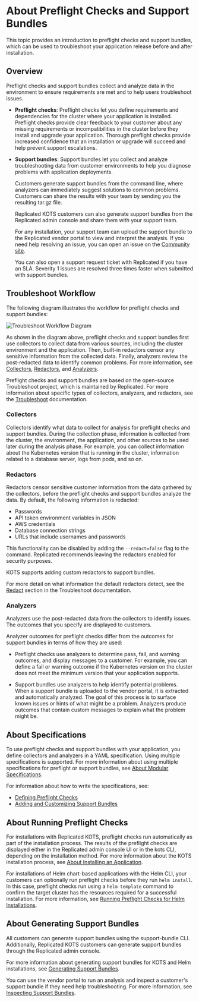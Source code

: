 # About Preflight Checks and Support Bundles

This topic provides an introduction to preflight checks and support
bundles, which can be used to troubleshoot your application release before and after installation.

## Overview

Preflight checks and support bundles collect and analyze data in the environment to ensure requirements are met and to help users troubleshoot issues.

* **Preflight checks**: Preflight checks let you define requirements and dependencies for the cluster where your application is installed. Preflight checks provide clear
feedback to your customer about any missing requirements or incompatibilities in
the cluster before they install and upgrade your application. Thorough preflight checks provide increased confidence that an installation or upgrade will succeed and help prevent support escalations.

* **Support bundles**: Support bundles let you collect and analyze troubleshooting data
from customer environments to help you diagnose problems with application
deployments.

  Customers generate support bundles from the command line, where analyzers can immediately suggest solutions to common problems. Customers can share the results with your team by sending you the resulting tar.gz file.
  
  Replicated KOTS customers can also generate support bundles from the Replicated admin console and share them with your support team.

  For any installation, your support team can upload the support bundle to the Replicated vendor portal to view and interpret the analysis. If you need help resolving an issue, you can open an issue on the [Community site](https://community.replicated.com/). 
  
  You can also open a support request ticket with Replicated if you have an SLA. Severity 1 issues are resolved three times faster when submitted with support bundles.

## Troubleshoot Workflow

The following diagram illustrates the workflow for preflight checks and support bundles:

![Troubleshoot Workflow Diagram](/images/troubleshoot-workflow-diagram.png)

As shown in the diagram above, preflight checks and support bundles first use collectors to collect data from various sources, including the cluster environment and the application. Then, built-in redactors censor any sensitive information from the collected data. Finally, analyzers review the post-redacted data to identify common problems. For more information, see [Collectors](#collectors), [Redactors](#redactors), and [Analyzers](#analyzers).

Preflight checks and support bundles are based on the open-source Troubleshoot project, which is maintained by Replicated. For more information about specific types of collectors, analyzers, and redactors, see the [Troubleshoot](https://troubleshoot.sh/) documentation.

### Collectors
Collectors identify what data to collect for analysis for preflight checks and support bundles. During the collection phase, information is collected from the cluster, the environment, the application, and other sources to be used later during the analysis phase. For example, you can collect information about the Kubernetes version that is running in the cluster, information related to a database server, logs from pods, and so on.

### Redactors
Redactors censor sensitive customer information from the data gathered by the collectors, before the preflight checks and support bundles analyze the data. By default, the following information is redacted:

- Passwords
- API token environment variables in JSON
- AWS credentials
- Database connection strings
- URLs that include usernames and passwords

This functionality can be disabled by adding the `--redact=false` flag to the command. Replicated recommends leaving the redactors enabled for security purposes. 

KOTS supports adding custom redactors to support bundles.

For more detail on what information the default redactors detect, see the [Redact](https://troubleshoot.sh/docs/redact/) section in the Troubleshoot documentation.

### Analyzers
Analyzers use the post-redacted data from the collectors to identify issues. The outcomes that you specify are displayed to customers.

Analyzer outcomes for preflight checks differ from the outcomes for support bundles in terms of how they are used:

- Preflight checks use analyzers to determine pass, fail, and warning outcomes, and display messages to a customer. For example, you can define a fail or warning outcome if the Kubernetes version on the cluster does not meet the minimum version that your application supports.

- Support bundles use analyzers to help identify potential problems. When a support bundle is uploaded to the vendor portal, it is extracted and automatically analyzed. The goal of this process is to surface known issues or hints of what might be a problem. Analyzers produce outcomes that contain custom messages to explain what the problem might be.

## About Specifications

To use preflight checks and support bundles with your application, you define collectors and analyzers in a YAML specification. Using multiple specifications is supported. For more information about using multiple specifications for preflight or support bundles, see [About Modular Specifications](support-modular-support-bundle-specs).

For information about how to write the specifications, see:
  - [Defining Preflight Checks](preflight-defining)
  - [Adding and Customizing Support Bundles](support-bundle-customizing)

## About Running Preflight Checks

For installations with Replicated KOTS, preflight checks run automatically as part of the installation process. The results of the preflight checks are displayed either in the Replicated admin console UI or in the kots CLI, depending on the installation method. For more information about the KOTS installation process, see [About Installing an Application](/enterprise/installing-overview).

For installations of Helm chart-based applications with the Helm CLI, your customers can optionally run preflight checks before they run `helm install`. In this case, preflight checks run using a `helm template` command to confirm the target cluster has the resources required for a successful installation. For more information, see [Running Preflight Checks for Helm Installations](preflight-running).

## About Generating Support Bundles

All customers can generate support bundles using the support-bundle CLI. Additionally, Replicated KOTS customers can generate support bundles through the Replicated admin console. 

For more information about generating support bundles for KOTS and Helm installations, see [Generating Support Bundles](support-bundle-generating).

You can use the vendor portal to run an analysis and inspect a customer's support bundle if they need help troubleshooting. For more information, see [Inspecting Support Bundles](support-inspecting-support-bundles).